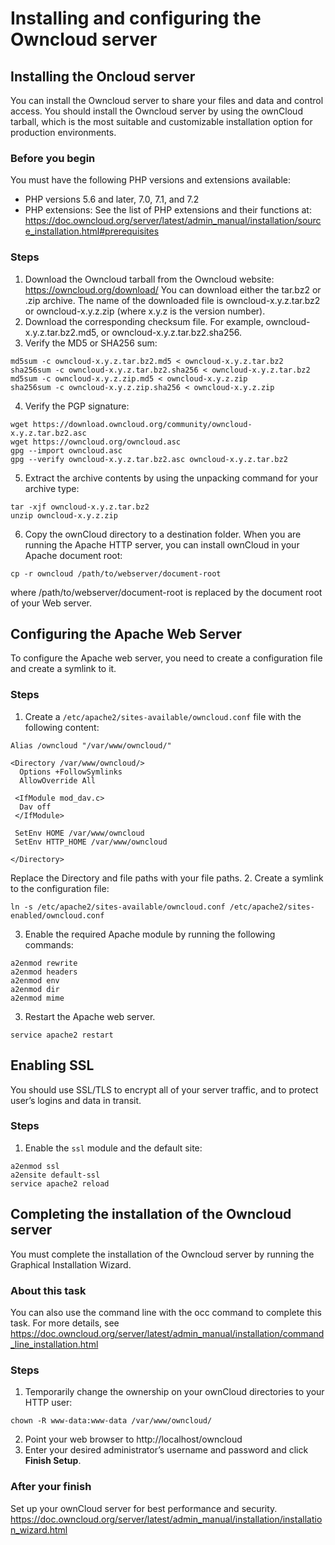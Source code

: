 # Installing and configuring the Owncloud server
## Installing the Oncloud server
You can install the Owncloud server to share your files and data and control access. You should install the Owncloud server by using the ownCloud tarball, which is the most suitable and customizable installation option for production environments. 
### Before you begin
You must have the following PHP versions and extensions available: 
* PHP versions 5.6 and later, 7.0, 7.1, and 7.2
* PHP extensions: See the list of PHP extensions and their functions at: 
https://doc.owncloud.org/server/latest/admin_manual/installation/source_installation.html#prerequisites
### Steps
1.	Download the Owncloud tarball from the Owncloud website:
https://owncloud.org/download/
You can download either the tar.bz2 or .zip archive. 
The name of the downloaded file is owncloud-x.y.z.tar.bz2 or owncloud-x.y.z.zip (where x.y.z is the version number).
2.	Download the corresponding checksum file.
For example, owncloud-x.y.z.tar.bz2.md5, or owncloud-x.y.z.tar.bz2.sha256.
3.	Verify the MD5 or SHA256 sum:
```
md5sum -c owncloud-x.y.z.tar.bz2.md5 < owncloud-x.y.z.tar.bz2
sha256sum -c owncloud-x.y.z.tar.bz2.sha256 < owncloud-x.y.z.tar.bz2
md5sum -c owncloud-x.y.z.zip.md5 < owncloud-x.y.z.zip
sha256sum -c owncloud-x.y.z.zip.sha256 < owncloud-x.y.z.zip
```
4.	Verify the PGP signature:
```
wget https://download.owncloud.org/community/owncloud-x.y.z.tar.bz2.asc
wget https://owncloud.org/owncloud.asc
gpg --import owncloud.asc
gpg --verify owncloud-x.y.z.tar.bz2.asc owncloud-x.y.z.tar.bz2
```
5.	Extract the archive contents by using the unpacking command for your archive type:
```
tar -xjf owncloud-x.y.z.tar.bz2
unzip owncloud-x.y.z.zip
```
6.	Copy the ownCloud directory to a destination folder. 
When you are running the Apache HTTP server, you can install ownCloud in your Apache document root:
```
cp -r owncloud /path/to/webserver/document-root
```
where /path/to/webserver/document-root is replaced by the document root of your Web server.
## Configuring the Apache Web Server
To configure the Apache web server, you need to create a configuration file and create a symlink to it.
### Steps
1. Create a `/etc/apache2/sites-available/owncloud.conf` file with the following content:
```
Alias /owncloud "/var/www/owncloud/"

<Directory /var/www/owncloud/>
  Options +FollowSymlinks
  AllowOverride All

 <IfModule mod_dav.c>
  Dav off
 </IfModule>

 SetEnv HOME /var/www/owncloud
 SetEnv HTTP_HOME /var/www/owncloud

</Directory>
```
Replace the Directory and file paths with your file paths.
2. Create a symlink to the configuration file:
```
ln -s /etc/apache2/sites-available/owncloud.conf /etc/apache2/sites-enabled/owncloud.conf
```
3. Enable the required Apache module by running the following commands:
```
a2enmod rewrite
a2enmod headers
a2enmod env
a2enmod dir
a2enmod mime
```
3. Restart the Apache web server.
```
service apache2 restart
```
## Enabling SSL
You should use SSL/TLS to encrypt all of your server traffic, and to protect user’s logins and data in transit.
### Steps
1. Enable the `ssl` module and the default site:
```
a2enmod ssl
a2ensite default-ssl
service apache2 reload
```
## Completing the installation of the Owncloud server
You must complete the installation of the Owncloud server by running the Graphical Installation Wizard.
### About this task
You can also use the command line with the occ command to complete this task.
For more details, see https://doc.owncloud.org/server/latest/admin_manual/installation/command_line_installation.html
### Steps
1. Temporarily change the ownership on your ownCloud directories to your HTTP user:
```
chown -R www-data:www-data /var/www/owncloud/
```
2. Point your web browser to http://localhost/owncloud
3. Enter your desired administrator’s username and password and click **Finish Setup**.
### After your finish
Set up your ownCloud server for best performance and security. 
https://doc.owncloud.org/server/latest/admin_manual/installation/installation_wizard.html

